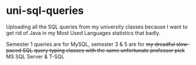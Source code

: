 # uni-sql-queries
Uploading all the SQL queries from my university classes because I want to get rid of Java in my Most Used Languages statistics that badly.

Semester 1 queries are for MySQL, semester 3 & 5 are for ~~my dreadful slow-paced SQL query typing classes with the same unfortunate professor pick~~ MS SQL Server & T-SQL
